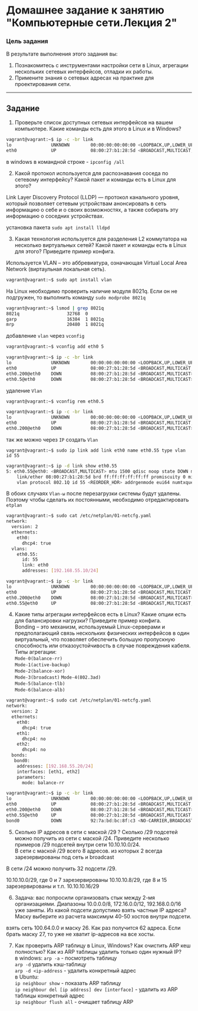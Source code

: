# Домашнее задание к занятию "Компьютерные сети.Лекция 2"

### Цель задания

В результате выполнения этого задания вы:

1. Познакомитесь с инструментами настройки сети в Linux, агрегации нескольких сетевых интерфейсов, отладки их работы.
2. Примените знания о сетевых адресах на практике для проектирования сети.

------

## Задание

1. Проверьте список доступных сетевых интерфейсов на вашем компьютере. Какие команды есть для этого в Linux и в Windows?  
```bash
vagrant@vagrant:~$ ip -c -br link  
lo               UNKNOWN        00:00:00:00:00:00 <LOOPBACK,UP,LOWER_UP>  
eth0             UP             08:00:27:b1:28:5d <BROADCAST,MULTICAST,UP,LOWER_UP>  
```
в windows в командной строке - `ipconfig /all`

2. Какой протокол используется для распознавания соседа по сетевому интерфейсу? Какой пакет и команды есть в Linux для этого?  

Link Layer Discovery Protocol (LLDP) — протокол канального уровня, который позволяет сетевым устройствам анонсировать в сеть информацию о себе и о своих возможностях, а также собирать эту информацию о соседних устройствах.  

установка пакета `sudo apt install lldpd`

3. Какая технология используется для разделения L2 коммутатора на несколько виртуальных сетей? Какой пакет и команды есть в Linux для этого? Приведите пример конфига.  

Используется VLAN – это аббревиатура, означающая Virtual Local Area Network (виртаульная локальная сеть).  
```bash
vagrant@vagrant:~$ sudo apt install vlan
```  
На Linux необходимо проверить наличие модуля 8021q. Если он не подгружен, то выполнить команду `sudo modprobe 8021q`
```bash
vagrant@vagrant:~$ lsmod | grep 8021q
8021q                  32768  0
garp                   16384  1 8021q
mrp                    20480  1 8021q
```
добавление `vlan` через `vconfig`  
```bash
vagrant@vagrant:~$ vconfig add eth0 5
```

```bash
vagrant@vagrant:~$ ip -c -br link
lo               UNKNOWN        00:00:00:00:00:00 <LOOPBACK,UP,LOWER_UP>
eth0             UP             08:00:27:b1:28:5d <BROADCAST,MULTICAST,UP,LOWER_UP>
eth0.200@eth0    DOWN           08:00:27:b1:28:5d <BROADCAST,MULTICAST>
eth0.5@eth0      DOWN           08:00:27:b1:28:5d <BROADCAST,MULTICAST>
```
удаление `Vlan`  
```bash
vagrant@vagrant:~$ vconfig rem eth0.5
```
```bash
vagrant@vagrant:~$ ip -c -br link
lo               UNKNOWN        00:00:00:00:00:00 <LOOPBACK,UP,LOWER_UP>
eth0             UP             08:00:27:b1:28:5d <BROADCAST,MULTICAST,UP,LOWER_UP>
eth0.200@eth0    DOWN           08:00:27:b1:28:5d <BROADCAST,MULTICAST>
```

так же можно через `IP` создать `Vlan`  
```nash
vagrant@vagrant:~$ sudo ip link add link eth0 name eth0.55 type vlan id 55
```
```bash
vagrant@vagrant:~$ ip -d link show eth0.55
5: eth0.55@eth0: <BROADCAST,MULTICAST> mtu 1500 qdisc noop state DOWN mode DEFAULT group default qlen 1000
    link/ether 08:00:27:b1:28:5d brd ff:ff:ff:ff:ff:ff promiscuity 0 minmtu 0 maxmtu 65535
    vlan protocol 802.1Q id 55 <REORDER_HDR> addrgenmode eui64 numtxqueues 1 numrxqueues 1 gso_max_size 65536 gso_max_segs 65535
 ```

В обоих случаях `Vlan-ы` после перезагрузки системы будут удалены. Поэтому чтобы сделать их постоянными, необходимо отредактировать `etplan`

```bash
vagrant@vagrant:~$ sudo cat /etc/netplan/01-netcfg.yaml
network:
  version: 2
  ethernets:
    eth0:
      dhcp4: true
  vlans:
    eth0.55:
      id: 55
      link: eth0
      addresses: [192.168.55.10/24]
 ```
 ```bash
 vagrant@vagrant:~$ ip -c -br link
lo               UNKNOWN        00:00:00:00:00:00 <LOOPBACK,UP,LOWER_UP>
eth0             UP             08:00:27:b1:28:5d <BROADCAST,MULTICAST,UP,LOWER_UP>
eth0.200@eth0    DOWN           08:00:27:b1:28:5d <BROADCAST,MULTICAST>
eth0.55@eth0     UP             08:00:27:b1:28:5d <BROADCAST,MULTICAST,UP,LOWER_UP>
```

4. Какие типы агрегации интерфейсов есть в Linux? Какие опции есть для балансировки нагрузки? Приведите пример конфига.    
Bonding – это механизм, используемый Linux-серверами и предполагающий связь нескольких физических интерфейсов в один виртуальный, что позволяет обеспечить большую пропускную способность или отказоустойчивость в случае повреждения кабеля.  
Типы агрегации:  
`Mode-0(balance-rr)`  
`Mode-1(active-backup)`    
`Mode-2(balance-xor)`  
`Mode-3(broadcast)` 
`Mode-4(802.3ad)`  
`Mode-5(balance-tlb)`   
`Mode-6(balance-alb)`   

```bash
vagrant@vagrant:~$ sudo cat /etc/netplan/01-netcfg.yaml
network:
  version: 2
  ethernets:
    eth0:
      dhcp4: true
    eth1:
      dhcp4: no
    eth2:
      dhcp4: no
  bonds:
   bond0:
    addresses: [192.168.55.20/24]
    interfaces: [eth1, eth2]
    parameters:
      mode: balance-rr
 ```
 ```bash
 vagrant@vagrant:~$ ip -c -br link
lo               UNKNOWN        00:00:00:00:00:00 <LOOPBACK,UP,LOWER_UP>
eth0             UP             08:00:27:b1:28:5d <BROADCAST,MULTICAST,UP,LOWER_UP>
eth0.200@eth0    DOWN           08:00:27:b1:28:5d <BROADCAST,MULTICAST>
eth0.55@eth0     UP             08:00:27:b1:28:5d <BROADCAST,MULTICAST,UP,LOWER_UP>
bond0            DOWN           92:7a:bd:bc:8f:c3 <NO-CARRIER,BROADCAST,MULTICAST,MASTER,UP>
```


5. Сколько IP адресов в сети с маской /29 ? Сколько /29 подсетей можно получить из сети с маской /24. Приведите несколько примеров /29 подсетей внутри сети 10.10.10.0/24.  
В сети с маской /29 всего 8 адресов. из которых 2 всегда зарезервированы под сеть и broadcast  

В сети /24 можно получить 32 подсети /29. 

10.10.10.0/29, где 0 и 7 зарезервированы
10.10.10.8/29, где 8 и 15 зарезервированы и т.п.
10.10.10.16/29  

6. Задача: вас попросили организовать стык между 2-мя организациями. Диапазоны 10.0.0.0/8, 172.16.0.0/12, 192.168.0.0/16 уже заняты. Из какой подсети допустимо взять частные IP адреса? Маску выберите из расчета максимум 40-50 хостов внутри подсети.    

взять сеть 100.64.0.0 и маску 26. Как раз получится 62 адреса. Если брать маску 27, то уже не хватит ip-адресов на все хосты.

7. Как проверить ARP таблицу в Linux, Windows? Как очистить ARP кеш полностью? Как из ARP таблицы удалить только один нужный IP?  
в windows:
`arp -a` - посмотреть таблицу  
`arp -d` удалить кэш-таблицу  
`arp -d <ip-address` - удалить конкретный адрес  
в Ubuntu:  
`ip neighbour show` - показать ARP таблицу  
`ip neighbour del [ip address] dev [interface]` - удалить из ARP таблицы конкретный адрес  
`ip neighbour flush all` - очищает таблицу ARP  



